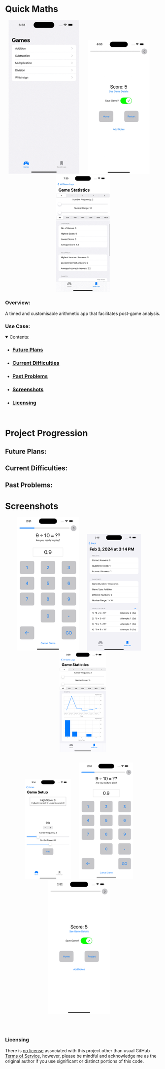 # Quick Maths


<section align="center">
  <img src="PreviewAssets/ScreenRecording1.gif" width="230" title="App Simulator Example">
  &nbsp;&nbsp;&nbsp;&nbsp;&nbsp;
  <img src="PreviewAssets/ScreenRecording2.gif" width="200"  title="Title">
  &nbsp;&nbsp;&nbsp;&nbsp;&nbsp;
<img src="PreviewAssets/ScreenRecording3.gif" width="175"  title="Title">
</section>

### Overview:

A timed and customisable arithmetic app that facilitates post-game analysis. 

### Use Case:

<details open>
        <summary>Contents:</summary>
        <ul class="overview-section">
        <li><h3><a href="#future-plans">Future Plans</a></h3></li>
        <li><h3><a href="#current-difficulties">Current Difficulties</a></h3></li>
        <li><h3><a href="#past-problems">Past Problems</a></h3></li>
        <li><h3><a href="#screenshots">Screenshots</a></h3></li>
        <li><h3><a href="#licensing">Licensing</a></h3></li>
    </ul>
</details>
&nbsp;

# Project Progression


## Future Plans:



## Current Difficulties:


## Past Problems:



# Screenshots



<section align="center">
  <img src="PreviewAssets/Screenshot4.png" width="200" title="Game View">
  &nbsp;&nbsp;&nbsp;&nbsp;&nbsp;
  <img src="PreviewAssets/Screenshot6.png" width="175"  title="Game Log Details">
  &nbsp;&nbsp;&nbsp;&nbsp;&nbsp;
<img src="PreviewAssets/Screenshot9.png" width="150"  title="Statistics View">
</section>
<br>


<p align="center">
<img src="PreviewAssets/Screenshot2.png" width="150"  title="Game Setup">
&nbsp;&nbsp;&nbsp;&nbsp;&nbsp;
<img src="PreviewAssets/Screenshot4.png" width="175"  title="Game View">
&nbsp;&nbsp;&nbsp;&nbsp;&nbsp;
<img src="PreviewAssets/Screenshot5.png" width="200"  title="Save Game View">
&nbsp;&nbsp;&nbsp;&nbsp;&nbsp;
</p>
<br></br>




### Licensing

There is [no license](https://choosealicense.com/no-permission/) associated with this project other than usual GitHub [Terms of Service](https://docs.github.com/en/site-policy/github-terms/github-terms-of-service), however, please be mindful and acknowledge me as the original author if you use significant or distinct portions of this code.
